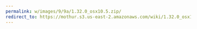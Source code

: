 ```yaml
---
permalink: w/images/9/9a/1.32.0_osx10.5.zip/
redirect_to: https://mothur.s3.us-east-2.amazonaws.com/wiki/1.32.0_osx10.5.zip
---
```


